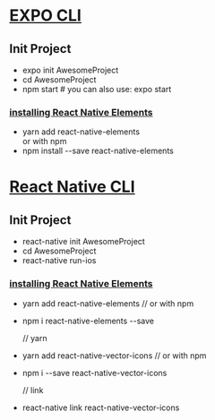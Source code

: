 
# [EXPO CLI](https://facebook.github.io/react-native/docs/getting-started)

## Init Project
- expo init AwesomeProject
- cd AwesomeProject
- npm start # you can also use: expo start

### [installing React Native Elements](https://react-native-training.github.io/react-native-elements/docs/getting_started.html)
- yarn add react-native-elements  
  or with npm  
- npm install --save react-native-elements  


# [React Native CLI](https://facebook.github.io/react-native/docs/getting-started)

## Init Project
- react-native init AwesomeProject
- cd AwesomeProject
- react-native run-ios

### [installing React Native Elements](https://react-native-training.github.io/react-native-elements/docs/getting_started.html)
- yarn add react-native-elements
  // or with npm  
- npm i react-native-elements --save

  // yarn  
- yarn add react-native-vector-icons
  // or with npm  
- npm i --save react-native-vector-icons

   // link  
- react-native link react-native-vector-icons


 
